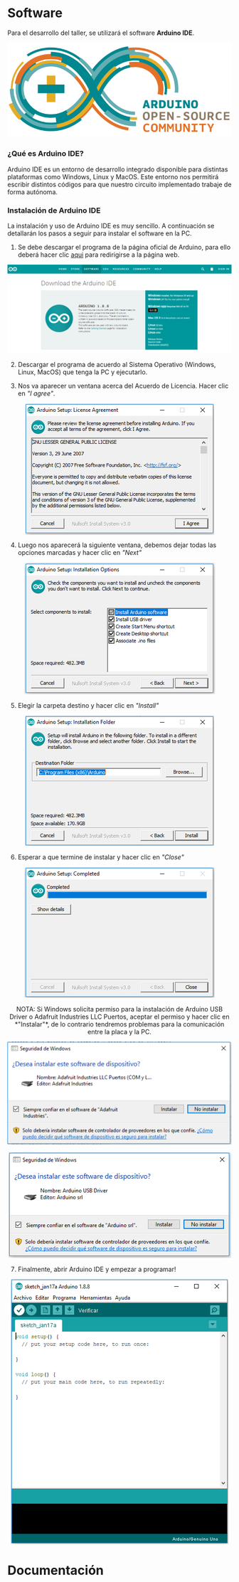 # Software

Para el desarrollo del taller, se utilizará el software **Arduino IDE**.
<p align="center">
  <img src="/images/ArduinoCommunityLogo.png" alt="Arduino IDE"/>
</p>  

### ¿Qué es Arduino IDE?

Arduino IDE es un entorno de desarrollo integrado disponible para distintas plataformas como Windows, Linux y MacOS. Este entorno nos permitirá escribir distintos códigos para que nuestro circuito implementado trabaje de forma autónoma. 

### Instalación de Arduino IDE

La instalación y uso de Arduino IDE es muy sencillo. A continuación se detallarán los pasos a seguir para instalar el software en la PC.

  1. Se debe descargar el programa de la página oficial de Arduino, para ello deberá hacer clic [aqui](https://www.arduino.cc/en/Main/Software) para redirigirse a la página web.  
  
  <img src="/images/arduino_OS.PNG" alt="Arduino IDE_Software"/>
  
  2. Descargar el programa de acuerdo al Sistema Operativo (Windows, Linux, MacOS) que tenga la PC y ejecutarlo.
  
  3. Nos va aparecer un ventana acerca del Acuerdo de Licencia. Hacer clic en *"I agree"*.
  <p align="center">
    <img align="center" src="/images/License agreement.PNG" alt="Arduino IDE"/>
  </p>
        
  4. Luego nos aparecerá la siguiente ventana, debemos dejar todas las opciones marcadas y hacer clic en *"Next"*
  <p align="center">
    <img src="/images/Installation.PNG" alt="Arduino IDE"/>
  </p>  
  
  5. Elegir la carpeta destino y hacer clic en *"Install"*
  <p align="center">
    <img src="/images/save_sw.PNG" alt="Arduino IDE"/>
  </p>  
  
  6. Esperar a que termine de instalar y hacer clic en *"Close"*
  <p align="center">
    <img src="/images/installed.PNG" alt="Arduino IDE"/>
  </p>  
  
  <p align="center">
    NOTA: Si Windows solicita permiso para la instalación de Arduino USB Driver o Adafruit Industries LLC Puertos, aceptar el permiso y hacer clic en *"Instalar"*, de lo contrario tendremos problemas para la comunicación entre la placa y la PC.
  </p> 
  
  <p align="center">
    <img src="/images/puertos1.PNG" alt="Arduino IDE"/>
  </p>  
  <p align="center">
    <img src="/images/puertos2.PNG" alt="Arduino IDE"/>
  </p>  
  
  7. Finalmente, abrir Arduino IDE y empezar a programar!
  <p align="center">
    <img src="/images/sketch.PNG" alt="Arduino IDE"/>
  </p>  
  
# Documentación
